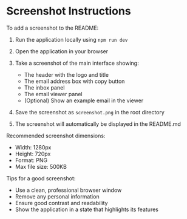 # Screenshot Instructions

To add a screenshot to the README:

1. Run the application locally using `npm run dev`
2. Open the application in your browser
3. Take a screenshot of the main interface showing:
   - The header with the logo and title
   - The email address box with copy button
   - The inbox panel
   - The email viewer panel
   - (Optional) Show an example email in the viewer

4. Save the screenshot as `screenshot.png` in the root directory
5. The screenshot will automatically be displayed in the README.md

Recommended screenshot dimensions:
- Width: 1280px
- Height: 720px
- Format: PNG
- Max file size: 500KB

Tips for a good screenshot:
- Use a clean, professional browser window
- Remove any personal information
- Ensure good contrast and readability
- Show the application in a state that highlights its features 